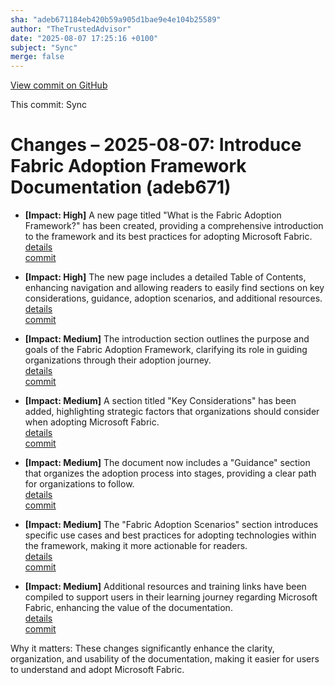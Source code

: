 ```yaml
---
sha: "adeb671184eb420b59a905d1bae9e4e104b25589"
author: "TheTrustedAdvisor"
date: "2025-08-07 17:25:16 +0100"
subject: "Sync"
merge: false
---
```


[View commit on GitHub](https://github.com/TheTrustedAdvisor/FabricAdoptionFramework/commit/adeb671184eb420b59a905d1bae9e4e104b25589)

This commit: Sync

# Changes – 2025-08-07: Introduce Fabric Adoption Framework Documentation (adeb671)

- **[Impact: High]** A new page titled "What is the Fabric Adoption Framework?" has been created, providing a comprehensive introduction to the framework and its best practices for adopting Microsoft Fabric.  
   [details](/docs/about/changes/2025-08-07-what-is-the-fabric-adoption-framework)  
   [commit](https://github.com/TheTrustedAdvisor/FabricAdoptionFramework/commit/adeb671184eb420b59a905d1bae9e4e104b25589)  

- **[Impact: High]** The new page includes a detailed Table of Contents, enhancing navigation and allowing readers to easily find sections on key considerations, guidance, adoption scenarios, and additional resources.  
   [details](/docs/about/changes/2025-08-07-what-is-the-fabric-adoption-framework)  
   [commit](https://github.com/TheTrustedAdvisor/FabricAdoptionFramework/commit/adeb671184eb420b59a905d1bae9e4e104b25589)  

- **[Impact: Medium]** The introduction section outlines the purpose and goals of the Fabric Adoption Framework, clarifying its role in guiding organizations through their adoption journey.  
   [details](/docs/about/changes/2025-08-07-what-is-the-fabric-adoption-framework)  
   [commit](https://github.com/TheTrustedAdvisor/FabricAdoptionFramework/commit/adeb671184eb420b59a905d1bae9e4e104b25589)  

- **[Impact: Medium]** A section titled "Key Considerations" has been added, highlighting strategic factors that organizations should consider when adopting Microsoft Fabric.  
   [details](/docs/about/changes/2025-08-07-what-is-the-fabric-adoption-framework)  
   [commit](https://github.com/TheTrustedAdvisor/FabricAdoptionFramework/commit/adeb671184eb420b59a905d1bae9e4e104b25589)  

- **[Impact: Medium]** The document now includes a "Guidance" section that organizes the adoption process into stages, providing a clear path for organizations to follow.  
   [details](/docs/about/changes/2025-08-07-what-is-the-fabric-adoption-framework)  
   [commit](https://github.com/TheTrustedAdvisor/FabricAdoptionFramework/commit/adeb671184eb420b59a905d1bae9e4e104b25589)  

- **[Impact: Medium]** The "Fabric Adoption Scenarios" section introduces specific use cases and best practices for adopting technologies within the framework, making it more actionable for readers.  
   [details](/docs/about/changes/2025-08-07-what-is-the-fabric-adoption-framework)  
   [commit](https://github.com/TheTrustedAdvisor/FabricAdoptionFramework/commit/adeb671184eb420b59a905d1bae9e4e104b25589)  

- **[Impact: Medium]** Additional resources and training links have been compiled to support users in their learning journey regarding Microsoft Fabric, enhancing the value of the documentation.  
   [details](/docs/about/changes/2025-08-07-what-is-the-fabric-adoption-framework)  
   [commit](https://github.com/TheTrustedAdvisor/FabricAdoptionFramework/commit/adeb671184eb420b59a905d1bae9e4e104b25589)  

Why it matters: These changes significantly enhance the clarity, organization, and usability of the documentation, making it easier for users to understand and adopt Microsoft Fabric.
